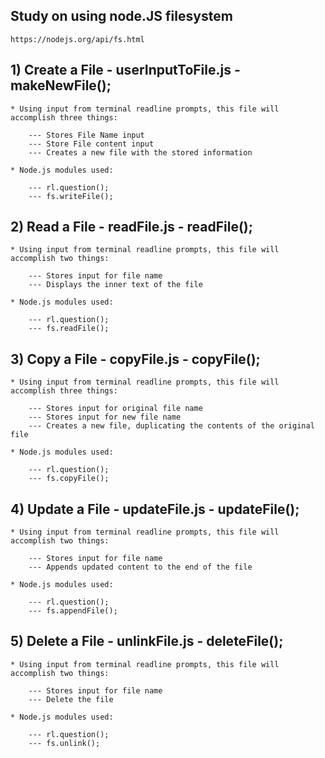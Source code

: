 ## Study on using node.JS filesystem 
    https://nodejs.org/api/fs.html

## 1) Create a File - userInputToFile.js - makeNewFile();

    * Using input from terminal readline prompts, this file will accomplish three things:

        --- Stores File Name input
        --- Store File content input
        --- Creates a new file with the stored information

    * Node.js modules used:
       
        --- rl.question();
        --- fs.writeFile();

## 2) Read a File - readFile.js - readFile();

    * Using input from terminal readline prompts, this file will accomplish two things:

        --- Stores input for file name
        --- Displays the inner text of the file

    * Node.js modules used:

        --- rl.question();
        --- fs.readFile();

## 3) Copy a File - copyFile.js - copyFile();

    * Using input from terminal readline prompts, this file will accomplish three things:

        --- Stores input for original file name
        --- Stores input for new file name
        --- Creates a new file, duplicating the contents of the original file

    * Node.js modules used:

        --- rl.question();
        --- fs.copyFile();

## 4) Update a File - updateFile.js - updateFile();

    * Using input from terminal readline prompts, this file will accomplish two things:

        --- Stores input for file name
        --- Appends updated content to the end of the file

    * Node.js modules used:

        --- rl.question();
        --- fs.appendFile();        

## 5) Delete a File - unlinkFile.js - deleteFile();

    * Using input from terminal readline prompts, this file will accomplish two things:

        --- Stores input for file name
        --- Delete the file 

    * Node.js modules used:

        --- rl.question();
        --- fs.unlink();
